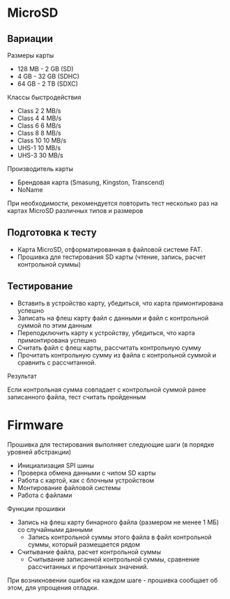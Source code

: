 # MicroSD

## Вариации

Размеры карты

* 128 MB - 2 GB (SD)
* 4 GB - 32 GB (SDHC)
* 64 GB - 2 TB (SDXC)

Классы быстродействия

* Class 2 2 MB/s
* Class 4 4 MB/s
* Class 6 6 MB/s
* Class 8 8 MB/s
* Class 10 10 MB/s
* UHS-1 10 MB/s
* UHS-3 30 MB/s

Производитель карты

* Брендовая карта (Smasung, Kingston, Transcend)
* NoName

При необходимости, рекомендуется повторить тест несколько раз на картах MicroSD различных типов и размеров

## Подготовка к тесту

* Карта MicroSD, отформатированная в файловой системе FAT.
* Прошивка для тестирования SD карты (чтение, запись, расчет контрольной суммы)

## Тестирование

* Вставить в устройство карту, убедиться, что карта примонтирована успешно
* Записать на флеш карту файл с данными и файл с контрольной суммой по этим данным
* Переподключить карту к устройству, убедиться, что карта примонтирована успешно
* Считать файл с флеш карты, рассчитать контрольную сумму
* Прочитать контрольную сумму из файла с контрольной суммой и сравнить с рассчитанной.

Результат

Если контрольная сумма совпадает с контрольной суммой ранее записанного файла, тест считать пройденным

# Firmware

Прошивка для тестирования выполняет следующие шаги (в порядке уровней абстракции)

* Инициализация SPI шины 
* Проверка обмена данными с чипом SD карты
* Работа с картой, как с блочным устройством
* Монтирование файловой системы
* Работа с файлами

Функции прошивки

* Запись на флеш карту бинарного файла (размером не менее 1 МБ) со случайными данными
	* Запись контрольной суммы этого файла в файл контрольной суммы, который размещается рядом
* Считывание файла, расчет контрольной суммы
	* Считывание записанной контрольной суммы, сравнение рассчитанных и прочитанных значений.

При возникновении ошибок на каждом шаге - прошивка сообщает об этом, для упрощения отладки.




